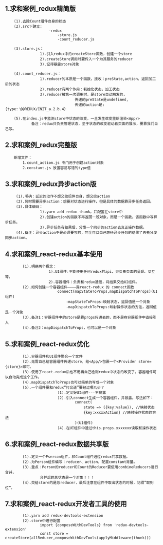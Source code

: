 ## 1.求和案例_redux精简版
		(1).去除Count组件自身的状态
		(2).src下建立:
						-redux
							-store.js
							-count_reducer.js
	
		(3).store.js：
					1).引入redux中的createStore函数，创建一个store
					2).createStore调用时要传入一个为其服务的reducer
					3).记得暴露store对象
	
		(4).count_reducer.js：
					1).reducer的本质是一个函数，接收：preState,action，返回加工后的状态
					2).reducer有两个作用：初始化状态，加工状态
					3).reducer被第一次调用时，是store自动触发的，
									传递的preState是undefined,
									传递的action是:{type:'@@REDUX/INIT_a.2.b.4}
	
		(5).在index.js中监测store中状态的改变，一旦发生改变重新渲染<App/>
				备注：redux只负责管理状态，至于状态的改变驱动着页面的展示，要靠我们自己写。

## 2.求和案例_redux完整版
		新增文件：
			1.count_action.js 专门用于创建action对象
			2.constant.js 放置容易写错的type值

## 3.求和案例_redux异步action版
		 (1).明确：延迟的动作不想交给组件自身，想交给action
		 (2).何时需要异步action：想要对状态进行操作，但是具体的数据靠异步任务返回。
		 (3).具体编码：
		 			1).yarn add redux-thunk，并配置在store中
		 			2).创建action的函数不再返回一般对象，而是一个函数，该函数中写异步任务。
		 			3).异步任务有结果后，分发一个同步的action去真正操作数据。
		 (4).备注：异步action不是必须要写的，完全可以自己等待异步任务的结果了再去分发同步action。

## 4.求和案例_react-redux基本使用
			(1).明确两个概念：
						1).UI组件:不能使用任何redux的api，只负责页面的呈现、交互等。
						2).容器组件：负责和redux通信，将结果交给UI组件。
			(2).如何创建一个容器组件————靠react-redux 的 connect函数
							connect(mapStateToProps,mapDispatchToProps)(UI组件)
								-mapStateToProps:映射状态，返回值是一个对象
								-mapDispatchToProps:映射操作状态的方法，返回值是一个对象
			(3).备注1：容器组件中的store是靠props传进去的，而不是在容器组件中直接引入
			(4).备注2：mapDispatchToProps，也可以是一个对象

## 5.求和案例_react-redux优化
			(1).容器组件和UI组件整合一个文件
			(2).无需自己给容器组件传递store，给<App/>包裹一个<Provider store={store}>即可。
			(3).使用了react-redux后也不用再自己检测redux中状态的改变了，容器组件可以自动完成这个工作。
			(4).mapDispatchToProps也可以简单的写成一个对象
			(5).一个组件要和redux“打交道”要经过哪几步？
							(1).定义好UI组件---不暴露
							(2).引入connect生成一个容器组件，并暴露，写法如下：
									connect(
										state => ({key:value}), //映射状态
										{key:xxxxxAction} //映射操作状态的方法
									)(UI组件)
							(4).在UI组件中通过this.props.xxxxxxx读取和操作状态

## 6.求和案例_react-redux数据共享版
			(1).定义一个Pserson组件，和Count组件通过redux共享数据。
			(2).为Person组件编写：reducer、action，配置constant常量。
			(3).重点：Person的reducer和Count的Reducer要使用combineReducers进行合并，
					合并后的总状态是一个对象！！！
			(4).交给store的是总reducer，最后注意在组件中取出状态的时候，记得“取到位”。

## 7.求和案例_react-redux开发者工具的使用
			(1).yarn add redux-devtools-extension
			(2).store中进行配置
					import {composeWithDevTools} from 'redux-devtools-extension'
					const store = createStore(allReducer,composeWithDevTools(applyMiddleware(thunk)))